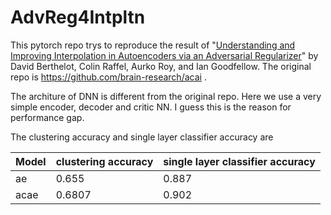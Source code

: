 # AdvReg4Intpltn

This pytorch repo trys to reproduce the result of "[Understanding and Improving Interpolation in Autoencoders via an Adversarial Regularizer](http://arxiv.org/abs/1807.07543)" by David Berthelot, Colin Raffel, Aurko Roy, and Ian Goodfellow. The original repo is https://github.com/brain-research/acai .

The architure of DNN is different from the original repo. Here we use a very simple encoder, decoder and critic NN. I guess this is the reason for performance gap.

The clustering accuracy and single layer classifier accuracy are

Model | clustering accuracy | single layer classifier accuracy
-------------------- | --------------------- | ---------------------
ae | 0.655 | 0.887 
acae | 0.6807 | 0.902
